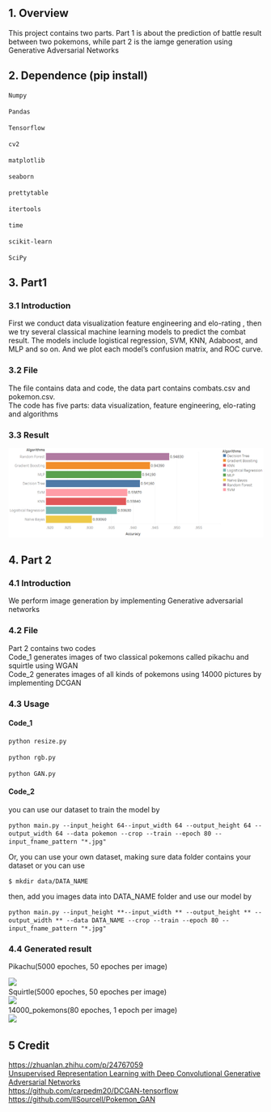 ## 1. Overview
This project contains two parts. Part 1 is about the prediction of battle result between two pokemons, while part 2 is the iamge generation using Generative Adversarial Networks<br>
## 2. Dependence (pip install)
<pre><code>Numpy<br>
Pandas<br/>
Tensorflow<br/>
cv2<br/>
matplotlib<br/>
seaborn<br/>
prettytable<br/>
itertools<br/>
time<br/>
scikit-learn<br/>
SciPy<br/></code></pre>
## 3. Part1
### 3.1 Introduction
First we conduct data visualization feature engineering and elo-rating , then we try several classical machine learning models to predict the combat result. The models include logistical regression, SVM, KNN, Adaboost, and MLP and so on. And we plot each model’s confusion matrix, and ROC curve. <br>
### 3.2 File
The file contains data and code, the data part contains combats.csv and pokemon.csv.<br> 
The code has five parts: data visualization, feature engineering, elo-rating and algorithms<br/>
### 3.3 Result
![](part1/Result.png)<br/>
## 4. Part 2
### 4.1 Introduction
We perform image generation by implementing Generative adversarial networks
### 4.2 File
Part 2 contains two codes<br/>
Code_1 generates images of two classical pokemons called pikachu and squirtle using WGAN<br/>
Code_2 generates images of all kinds of pokemons using 14000 pictures by implementing DCGAN<br/>
### 4.3 Usage
#### Code_1
<pre><code>python resize.py<br/>
python rgb.py<br/>
python GAN.py<br/></code></pre>
#### Code_2
you can use our dataset to train the model by<br/>
<pre><code>python main.py --input_height 64--input_width 64 --output_height 64 --output_width 64 --data pokemon --crop --train --epoch 80 --input_fname_pattern "*.jpg"</code></pre>
Or, you can use your own dataset, making sure data folder contains your dataset or you can use<br/>
<pre><code>$ mkdir data/DATA_NAME</code></pre>
then, add you images data into DATA_NAME folder and use our model by
<pre><code>python main.py --input_height **--input_width ** --output_height ** --output_width ** --data DATA_NAME --crop --train --epoch 80 --input_fname_pattern "*.jpg"</code></pre>
### 4.4 Generated result
Pikachu(5000 epoches, 50 epoches per image)<br>

![](part2/results/Pikachu.gif)<br/>
Squirtle(5000 epoches, 50 epoches per image)<br>
![](part2/results/Squirtle.gif)<br/>
14000_pokemons(80 epoches, 1 epoch per image)<br>
![](part2/results/Pokemon_all.gif)<br/>

## 5 Credit
https://zhuanlan.zhihu.com/p/24767059<br/>
[Unsupervised Representation Learning with Deep Convolutional Generative Adversarial Networks](https://arxiv.org/abs/1511.06434)<br/>
https://github.com/carpedm20/DCGAN-tensorflow<br/>
https://github.com/llSourcell/Pokemon_GAN
